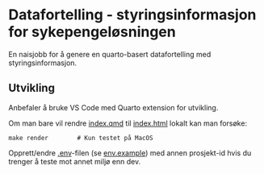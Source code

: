 # Datafortelling - styringsinformasjon for sykepengeløsningen

En naisjobb for å genere en quarto-basert datafortelling med styringsinformasjon.

## Utvikling

Anbefaler å bruke VS Code med Quarto extension for utvikling. 

Om man bare vil rendre [index.qmd](index.qmd) til [index.html](index.html) lokalt kan man forsøke:

```shell
make render        # Kun testet på MacOS
```

Opprett/endre [.env](.env)-filen (se [env.example](env.example)) med annen prosjekt-id hvis du trenger å teste mot annet miljø enn dev.

